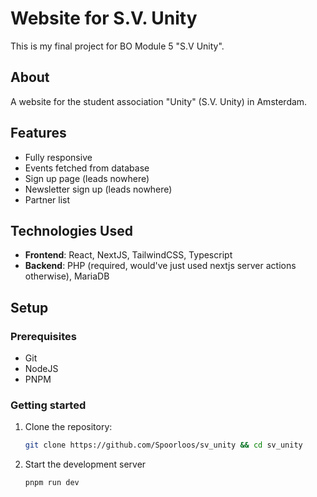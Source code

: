 # Website for S.V. Unity

This is my final project for BO Module 5 "S.V Unity".

## About

A website for the student association "Unity" (S.V. Unity) in Amsterdam.

## Features

- Fully responsive
- Events fetched from database
- Sign up page (leads nowhere)
- Newsletter sign up (leads nowhere)
- Partner list

## Technologies Used

- **Frontend**: React, NextJS, TailwindCSS, Typescript
- **Backend**: PHP (required, would've just used nextjs server actions otherwise), MariaDB

## Setup

### Prerequisites

- Git
- NodeJS
- PNPM

### Getting started

1. Clone the repository:
   ```bash
   git clone https://github.com/Spoorloos/sv_unity && cd sv_unity
   ```

2. Start the development server
   ```bash
   pnpm run dev
   ```
